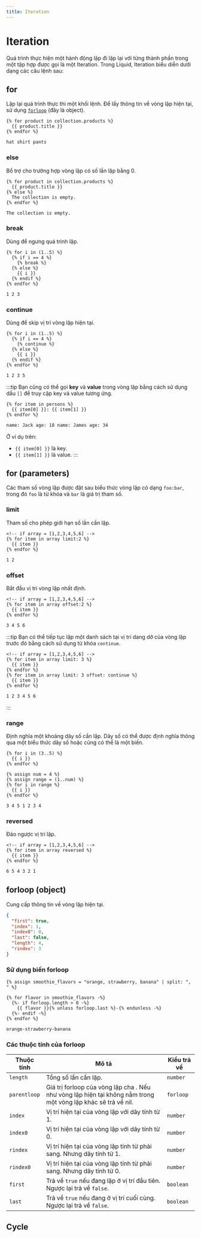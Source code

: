 ```yaml
---
title: Iteration
---
```


# Iteration

Quá trình thực hiện một hành động lặp đi lặp lại với từng thành phần trong một tập hợp được gọi là một Iteration.
Trong Liquid, Iteration biểu diễn dưới dạng các câu lệnh sau:

## for

Lặp lại quá trình thực thi một khối lệnh. Để lấy thông tin về vòng lặp hiện tại, sử dụng [`forloop`](#forloop-object) (đây là object).

```liquid title="Input"
{% for product in collection.products %}
  {{ product.title }}
{% endfor %}
```

```html title="Output"
hat shirt pants
```

### else

Bổ trợ cho trường hợp vòng lặp có số lần lặp bằng 0.

```liquid title="Input"
{% for product in collection.products %}
  {{ product.title }}
{% else %}
  The collection is empty.
{% endfor %}
```

```html title="Output"
The collection is empty.
```

### break

Dùng để ngưng quá trình lặp.

```liquid title="Input"
{% for i in (1..5) %}
  {% if i == 4 %}
    {% break %}
  {% else %}
    {{ i }}
  {% endif %}
{% endfor %}
```

```html title="Output"
1 2 3
```

### continue

Dùng để skip vị trí vòng lặp hiện tại.

```liquid title="Input"
{% for i in (1..5) %}
  {% if i == 4 %}
    {% continue %}
  {% else %}
    {{ i }}
  {% endif %}
{% endfor %}
```

```html title="Output"
1 2 3 5
```

:::tip
Bạn cũng có thể gọi **key** và **value** trong vòng lặp bằng cách sử dụng dấu `[]` để truy cập key và value tương ứng.

```liquid title="Input"
{% for item in persons %}
  {{ item[0] }}: {{ item[1] }}
{% endfor %}
```

```html title="Output"
name: Jack age: 18 name: James age: 34
```

Ở ví dụ trên:

- `{{ item[0] }}` là key.
- `{{ item[1] }}` là value.
  :::

## for (parameters)

Các tham số vòng lặp được đặt sau biểu thức vòng lặp có dạng `foo:bar`, trong đó `foo` là từ khóa và `bar` là giá trị tham số.

### limit

Tham số cho phép giới hạn số lần cần lặp.

```liquid title="Input"
<!-- if array = [1,2,3,4,5,6] -->
{% for item in array limit:2 %}
  {{ item }}
{% endfor %}
```

```html title="Output"
1 2
```

### offset

Bắt đầu vị trí vòng lặp nhất định.

```liquid title="Input"
<!-- if array = [1,2,3,4,5,6] -->
{% for item in array offset:2 %}
  {{ item }}
{% endfor %}
```

```html title="Output"
3 4 5 6
```

:::tip
Bạn có thể tiếp tục lặp một danh sách tại vị trí dang dở của vòng lặp trước đó bằng cách sử dụng từ khóa `continue`.

```liquid title="Input"
<!-- if array = [1,2,3,4,5,6] -->
{% for item in array limit: 3 %}
  {{ item }}
{% endfor %}
{% for item in array limit: 3 offset: continue %}
  {{ item }}
{% endfor %}
```

```html title="Output"
1 2 3 4 5 6
```

:::

### range

Định nghĩa một khoảng dãy số cần lặp. Dãy số có thể được định nghĩa thông qua một biểu thức dãy số hoặc cũng có thể là một biến.

```liquid title="Input"
{% for i in (3..5) %}
  {{ i }}
{% endfor %}

{% assign num = 4 %}
{% assign range = (1..num) %}
{% for i in range %}
  {{ i }}
{% endfor %}
```

```html title="Output"
3 4 5 1 2 3 4
```

### reversed

Đảo ngược vị trí lặp.

```liquid title="Input"
<!-- if array = [1,2,3,4,5,6] -->
{% for item in array reversed %}
  {{ item }}
{% endfor %}
```

```html title="Output"
6 5 4 3 2 1
```

## forloop (object)

Cung cấp thông tin về vòng lặp hiện tại.

```json
{
  "first": true,
  "index": 1,
  "index0": 0,
  "last": false,
  "length": 4,
  "rindex": 3
}
```

### Sử dụng biến forloop

```liquid title="Input"
{% assign smoothie_flavors = "orange, strawberry, banana" | split: ", " %}

{% for flavor in smoothie_flavors -%}
  {%- if forloop.length > 0 -%}
    {{ flavor }}{% unless forloop.last %}-{% endunless -%}
  {%- endif -%}
{% endfor %}
```

```html title="Output"
orange-strawberry-banana
```

### Các thuộc tính của forloop

| Thuộc tính   | Mô tả                                                                                                         | Kiểu trả về |
| ------------ | ------------------------------------------------------------------------------------------------------------- | ----------- |
| `length`     | Tổng số lần cần lặp.                                                                                          | `number`    |
| `parentloop` | Giá trị forloop của vòng lặp cha . Nếu như vòng lặp hiện tại không nằm trong một vòng lặp khác sẽ trả về nil. | `forloop`   |
| `index`      | Vị trí hiện tại của vòng lặp với dãy tính từ 1.                                                               | `number`    |
| `index0`     | Vị trí hiện tại của vòng lặp với dãy tính từ 0.                                                               | `number`    |
| `rindex`     | Vị trí hiện tại của vòng lặp tính từ phải sang. Nhưng dãy tính từ 1.                                          | `number`    |
| `rindex0`    | Vị trí hiện tại của vòng lặp tính từ phải sang. Nhưng dãy tính từ 0.                                          | `number`    |
| `first`      | Trả về `true` nếu đang lặp ở vị trí đầu tiên. Ngược lại trả về `false`.                                       | `boolean`   |
| `last`       | Trả về `true` nếu đang ở vị trí cuối cùng. Ngược lại trả về `false`.                                          | `boolean`   |

## Cycle
